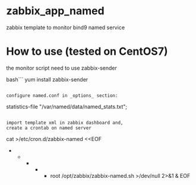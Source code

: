 # zabbix_app_named
zabbix template to monitor bind9 named service

# How to use (tested on CentOS7)
the monitor script need to use zabbix-sender

bash```
yum install zabbix-sender
```

configure named.conf in _options_ section:

```
statistics-file "/var/named/data/named_stats.txt";
```

import template xml in zabbix dashboard and,
create a crontab on named server

```
cat >/etc/cron.d/zabbix-named <<EOF
* * * * * root /opt/zabbix/zabbix-named.sh >/dev/null 2>&1 &
EOF
```
